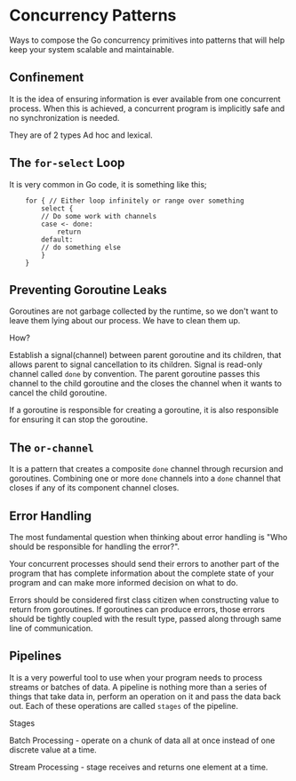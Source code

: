 # Concurrency Patterns

Ways to compose the Go concurrency primitives into patterns that will help keep your system scalable and maintainable.

## Confinement

It is the idea of ensuring information is ever available from one concurrent process. When this is achieved, a concurrent program is implicitly safe and no synchronization is needed.

They are of 2 types Ad hoc and lexical.

## The `for-select` Loop

It is very common in Go code, it is something like this;

        for { // Either loop infinitely or range over something
            select {
            // Do some work with channels
            case <- done:
                return
            default:
            // do something else
            }
        }

## Preventing Goroutine Leaks

Goroutines are not garbage collected by the runtime, so we don't want to leave them lying about our process. We have to clean them up.

How?

Establish a signal(channel) between parent goroutine and its children, that allows parent to signal cancellation to its children. Signal is read-only channel called `done` by convention. The parent goroutine passes this channel to the child goroutine and the closes the channel when it wants to cancel the child goroutine.

If a goroutine is responsible for creating a goroutine, it is also responsible for ensuring it can stop the goroutine.

## The `or-channel`

It is a pattern that creates a composite `done` channel through recursion and goroutines. Combining one or more `done` channels into a `done` channel that closes if any of its component channel closes.

## Error Handling

The most fundamental question when thinking about error handling is "Who should be responsible for handling the error?".

Your concurrent processes should send their errors to another part of the program that has complete information about the complete state of your program and can make more informed decision on what to do.

Errors should be considered first class citizen when constructing value to return from goroutines. If goroutines can produce errors, those errors should be tightly coupled with the result type, passed along through same line of communication.

## Pipelines

It is a very powerful tool to use when your program needs to process streams or batches of data. A pipeline is nothing more than a series of things that take data in, perform an operation on it and pass the data back out. Each of these operations are called `stages` of the pipeline.

Stages

Batch Processing - operate on a chunk of data all at once instead of one discrete value at a time.

Stream Processing - stage receives and returns one element at a time.
